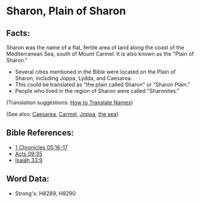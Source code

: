 # Sharon, Plain of Sharon #

## Facts: ##

Sharon was the name of a flat, fertile area of land along the coast of the Mediterranean Sea, south of Mount Carmel. It is also known as the "Plain of Sharon."

* Several cities mentioned in the Bible were located on the Plain of Sharon, including Joppa, Lydda, and Caesarea.
* This could be translated as "the plain called Sharon" or "Sharon Plain."
* People who lived in the region of Sharon were called "Sharonites."

(Translation suggestions: [How to Translate Names](rc://en/ta/man/translate/translate-names))

(See also: [Caesarea](../names/caesarea.md), [Carmel](../names/carmel.md), [Joppa](../names/joppa.md), [the sea](../names/mediterranean.md))

## Bible References: ##

* [1 Chronicles 05:16-17](rc://en/tn/help/1ch/05/16)
* [Acts 09:35](rc://en/tn/help/act/09/35)
* [Isaiah 33:9](rc://en/tn/help/isa/33/9)

## Word Data: ##

* Strong's: H8289, H8290
